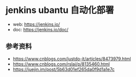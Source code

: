 # jenkins ubantu 自动化部署

- web: https://jenkins.io/
- doc: https://jenkins.io/doc/



## 参考资料
- https://www.cnblogs.com/justdo-it/articles/8473979.html
- https://www.cnblogs.com/rslai/p/8135460.html
- https://juejin.im/post/5b63d01ef265da0f9d1a1e7c
